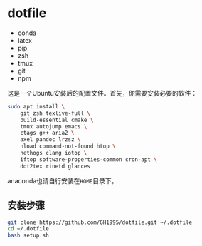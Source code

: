 # dotfile

- conda
- latex
- pip
- zsh
- tmux
- git
- npm

这是一个Ubuntu安装后的配置文件。首先，你需要安装必要的软件：

```sh
sudo apt install \
    git zsh texlive-full \
    build-essential cmake \
    tmux autojump emacs \
    ctags g++ aria2 \
    axel pandoc lrzsz \
    nload command-not-found htop \
    nethogs clang iotop \
    iftop software-properties-common cron-apt \
    dot2tex rinetd glances
```

anaconda也请自行安装在`HOME`目录下。

## 安装步骤

```sh
git clone https://github.com/GH1995/dotfile.git ~/.dotfile
cd ~/.dotfile
bash setup.sh
```
